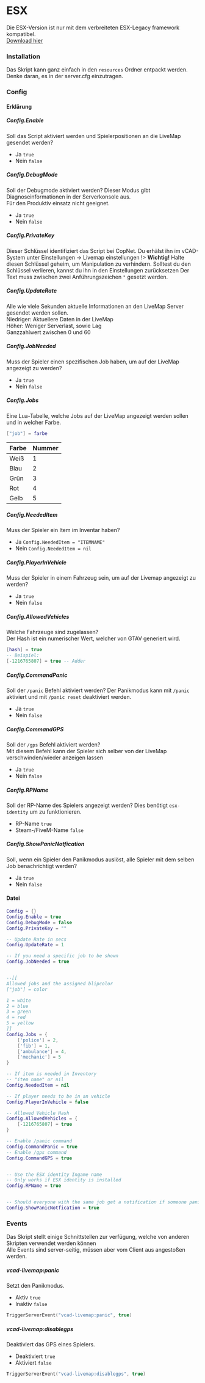 # ESX

Die ESX-Version ist nur mit dem verbreiteten ESX-Legacy framework kompatibel.  
[Download hier](download)  

### Installation
Das Skript kann ganz einfach in den `resources` Ordner entpackt werden.  
Denke daran, es in der server.cfg einzutragen. 


### Config
#### Erklärung

##### Config.Enable
Soll das Script aktiviert werden und Spielerpositionen an die LiveMap gesendet werden?
- Ja `true`
- Nein `false`


##### Config.DebugMode
Soll der Debugmode aktiviert werden? Dieser Modus gibt Diagnoseinformationen in der Serverkonsole aus.  
Für den Produktiv einsatz nicht geeignet.
- Ja `true`
- Nein `false`


##### Config.PrivateKey
Dieser Schlüssel identifiziert das Script bei CopNet. Du erhälst ihn im vCAD-System unter Einstellungen -> Livemap einstellungen
!> **Wichtig!** Halte diesen Schlüssel geheim, um Manipulation zu verhindern. Solltest du den Schlüssel verlieren, kannst du ihn in den Einstellungen zurücksetzen
Der Text muss zwischen zwei Anführungszeichen `"` gesetzt werden.


##### Config.UpdateRate
Alle wie viele Sekunden aktuelle Informationen an den LiveMap Server gesendet werden sollen.  
Niedriger: Aktuellere Daten in der LiveMap  
Höher: Weniger Serverlast, sowie Lag  
Ganzzahlwert zwischen 0 und 60


##### Config.JobNeeded
Muss der Spieler einen spezifischen Job haben, um auf der LiveMap angezeigt zu werden?
- Ja `true`
- Nein `false`


##### Config.Jobs
Eine Lua-Tabelle, welche Jobs auf der LiveMap angezeigt werden sollen und in welcher Farbe.
```lua
["job"] = farbe
```
| **Farbe** | **Nummer** |
|-----------|------------|
| Weiß      | 1          |
| Blau      | 2          |
| Grün      | 3          |
| Rot       | 4          |
| Gelb      | 5          |


##### Config.NeededItem
Muss der Spieler ein Item im Inventar haben?
- Ja `Config.NeededItem = "ITEMNAME"`
- Nein `Config.NeededItem = nil`


##### Config.PlayerInVehicle
Muss der Spieler in einem Fahrzeug sein, um auf der Livemap angezeigt zu werden?
- Ja `true`
- Nein `false`


##### Config.AllowedVehicles
Welche Fahrzeuge sind zugelassen?  
Der Hash ist ein numerischer Wert, welcher von GTAV generiert wird.
```lua
[hash] = true
-- Beispiel:
[-1216765807] = true -- Adder
```


##### Config.CommandPanic
Soll der `/panic` Befehl aktiviert werden?
Der Panikmodus kann mit `/panic` aktiviert und mit `/panic reset` deaktiviert werden.  
- Ja `true`
- Nein `false`


##### Config.CommandGPS
Soll der `/gps` Befehl aktiviert werden?  
Mit diesem Befehl kann der Spieler sich selber von der LiveMap verschwinden/wieder anzeigen lassen
- Ja `true`
- Nein `false`


##### Config.RPName
Soll der RP-Name des Spielers angezeigt werden? Dies benötigt `esx-identity` um zu funktionieren.
- RP-Name `true`
- Steam-/FiveM-Name `false`


##### Config.ShowPanicNotfication
Soll, wenn ein Spieler den Panikmodus auslöst, alle Spieler mit dem selben Job benachrichtigt werden?
- Ja `true`
- Nein `false`

#### Datei
```lua
Config = {}
Config.Enable = true
Config.DebugMode = false
Config.PrivateKey = ""

-- Update Rate in secs
Config.UpdateRate = 1

-- If you need a specific job to be shown
Config.JobNeeded = true


--[[
Allowed jobs and the assigned blipcolor
["job"] = color

1 = white
2 = blue
3 = green
4 = red
5 = yellow
]]
Config.Jobs = {
    ['police'] = 2,
    ['fib'] = 1,
    ['ambulance'] = 4,
    ['mechanic'] = 5
}

-- If item is needed in Inventory
-- "item name" or nil
Config.NeededItem = nil

-- If player needs to be in an vehicle
Config.PlayerInVehicle = false

-- Allowed Vehicle Hash
Config.AllowedVehicles = {
    [-1216765807] = true
}

-- Enable /panic command
Config.CommandPanic = true
-- Enable /gps command
Config.CommandGPS = true


-- Use the ESX identity Ingame name
-- Only works if ESX identity is installed
Config.RPName = true


-- Should everyone with the same job get a notification if someone panics
Config.ShowPanicNotfication = true

```

### Events
Das Skript stellt einige Schnittstellen zur verfügung, welche von anderen Skripten verwendet werden können  
Alle Events sind server-seitig, müssen aber vom Client aus angestoßen werden.

##### vcad-livemap:panic
Setzt den Panikmodus.
- Aktiv `true`
- Inaktiv `false`
```lua
TriggerServerEvent("vcad-livemap:panic", true)
```


##### vcad-livemap:disablegps
Deaktiviert das GPS eines Spielers.
- Deaktiviert `true`
- Aktiviert `false`
```lua
TriggerServerEvent("vcad-livemap:disablegps", true)
```